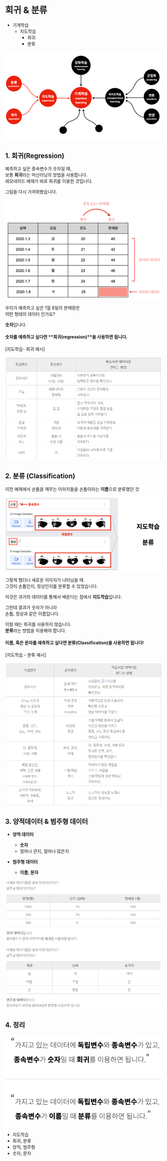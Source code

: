 # 회귀 & 분류

- 기계학습
  - 지도학습
    - 회귀
    - 분류

![image-20200825004102456](images/image-20200825004102456.png)



## 1. 회귀(Regression)

예측하고 싶은 종속변수가 숫자일 때,<br>
보통 **회귀**라는 머신러닝의 방법을 사용합니다.<br>
레모네이드 예제가 바로 회귀를 이용한 것입니다.

그림을 다시 가져와봤습니다.

![image-20200825004205306](images/image-20200825004205306.png)



우리가 예측하고 싶은 1월 8일의 판매량은<br>
어떤 형태의 데이터 인가요?

**숫자**입니다.

#### 숫자를 예측하고 싶다면 **회귀(regression)**을 사용하면 됩니다.



[지도학습- 회귀 예시]

![image-20200825004344327](images/image-20200825004344327.png)





## 2. 분류 (Classification)

이전 예제에서 손톱을 깨무는 이미지들을 손톱이라는 **이름**으로 분류했던 것

![image-20200825004434643](images/image-20200825004434643.png)



그렇게 했더니 새로운 이미지가 나타났을 때<br>
그것이 손톱인지, 정상인지를 분류할 수 있었습니다.

이것은 과거의 데이터를 통해서 배운다는 점에서 **지도학습**입니다.

그런데 결과가 숫자가 아니라<br>
손톱, 정상과 같은 이름입니다.

이럴 때는 회귀를 사용하지 않습니다.<br>
**분류**라는 방법을 이용해야 합니다.



#### 이름, 혹은 문자를 예측하고 싶다면 분류(Classification)을 사용하면 됩니다!



[지도학습 - 분류 예시]

![image-20200825004642783](images/image-20200825004642783.png)





## 3. 양적데이터 & 범주형 데이터

- **양적 데이터**
  - **숫자**
  - 얼마나 큰지, 얼마나 많은지



- **범주형 데이터**
  - **이름, 문자**



![image-20200825005050992](images/image-20200825005050992.png)





## 4. 정리

![image-20200825004900761](images/image-20200825004900761.png)



- 지도학습
- 회귀, 분류
- 양적, 범주형
- 숫자, 문자